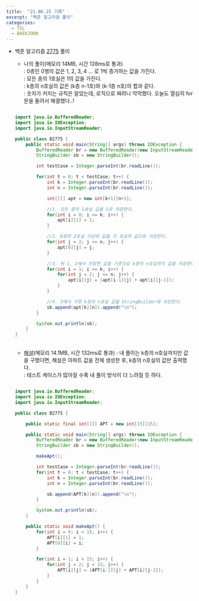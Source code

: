 ```yaml
---
title:  "21.06.25 기록"
excerpt: "백준 알고리즘 풀이"
categories:
  - TIL
  - BAEKJOON
---
```



+ 백준 알고리즘 [2775](https://www.acmicpc.net/problem/2775) 풀이

  + 나의 풀이(메모리 14MB, 시간 128ms로 통과) <br/>
    : 0층인 0행의 값은 1, 2, 3, 4 ... 로 1씩 증가하는 값을 가진다.<br/>
    : 모든 층의 1호실은 1의 값을 가진다.<br/>
    : k층의 n호실의 값은 (k층 n-1호)와 (k-1층 n호)의 합과 같다.<br/>
    : 숫자가 커지는 규칙은 알았는데, 로직으로 짜려니 막막했다. 오늘도 열심히 for문을 돌려서 해결했다..!<br/>


  ```java

  import java.io.BufferedReader;
  import java.io.IOException;
  import java.io.InputStreamReader;

  public class B2775 {
      public static void main(String[] args) throws IOException {
          BufferedReader br = new BufferedReader(new InputStreamReader(System.in));
          StringBuilder sb = new StringBuilder();

          int testCase = Integer.parseInt(br.readLine());

          for(int t = 0; t < testCase; t++) {
              int k = Integer.parseInt(br.readLine());
              int n = Integer.parseInt(br.readLine());

              int[][] apt = new int[k+1][n+1];

              //1. 모든 층의 1호실 값을 1로 저장한다.
              for(int i = 0; i <= k; i++) {
                  apt[i][1] = 1;
              }

              //2. 0층의 2호실 이상의 값을 각 호실의 값으로 저장한다.
              for(int j = 2; j <= n; j++) {
                  apt[0][j] = j;
              }

              //3. 위 1, 2에서 저장한 값을 기준으로 k층의 n호실까지 값을 저장한다.
              for(int i = 1; i <= k; i++) {
                  for(int j = 2; j <= n; j++) {
                      apt[i][j] = (apt[i-1][j] + apt[i][j-1]);
                  }
              }

              //4. 3에서 구한 k층의 n호실 값을 StringBuilder에 저장한다.
              sb.append(apt[k][n]).append("\n");
          }

          System.out.println(sb);
      }
  }

  ```

  <br />

  + [해설](https://st-lab.tistory.com/78)(메모리 14.1MB, 시간 132ms로 통과)
    : 내 풀이는 k층의 n호실까지만 값을 구했다면, 해설은 아파트 값을 전체 생성한 후, k층의 n호실의 값만 출력했다.<br />
    : 테스트 케이스가 많아질 수록 내 풀이 방식이 더 느려질 듯 하다.<br/>

  ```java

  import java.io.BufferedReader;
  import java.io.IOException;
  import java.io.InputStreamReader;

  public class B2775 {

      public static final int[][] APT = new int[15][15];

      public static void main(String[] args) throws IOException {
          BufferedReader br = new BufferedReader(new InputStreamReader(System.in));
          StringBuilder sb = new StringBuilder();

          makeApt();

          int testCase = Integer.parseInt(br.readLine());
          for(int t = 0; t < testCase; t++) {
              int k = Integer.parseInt(br.readLine());
              int n = Integer.parseInt(br.readLine());

              sb.append(APT[k][n]).append("\n");
          }

          System.out.println(sb);
      }

      public static void makeApt() {
          for(int i = 0; i < 15; i++) {
              APT[i][1] = 1;
              APT[0][i] = i;
          }

          for(int i = 1; i < 15; i++) {
              for(int j = 2; j < 15; j++) {
                  APT[i][j] = (APT[i-1][j] + APT[i][j-1]);
              }
          }
      }
  }

  ```

  <br />
